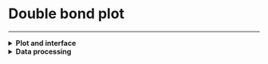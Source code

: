 Double bond plot
=======================
---
<details>
<summary><b> Plot and interface </b></summary>

Plot comparing two samples based on their lipid species.  
1. **Select data table.**  
Select the data to be used for comparison among the following: *Filtered data table*, *Class normalised data table*, *Total normalised data table*
2. **Select group column.**  
Select a column from the metadata table containing the groups to compare.  
3. **Select two groups to compare.**  
Select the groups to compare (2)  
4. **Select lipid class.**  
Select the lipid class to visualise the comparison.  
5. **Coloring slider.**  
Slider displaying a range of Log2(Fold change) values. Values inside the range will be excluded. Generally a -1 to +1 range is used.  
6. **Size slider.**  
Slider displaying a range of -Log10(BH(p-value)) values. Valudes inside the range will be kept.  
7. **Download button.**  
Downloads to CSV the *Double bonds table*.  

The markers, representing individual lipid species, are coloured according to Log2(Fold change) in blue and red. This means markers coloured in red (>0) are detected in higher quantities in the second group, and markers coloured in blue (<0) are detected in higher quantities in the first group. Their size is relative to -Log10(BH(p-value)) meaning that the bigger the marker, the more significant that lipid is (low p-value).  
Sliders allow a better exploration of the data, especially when markers are stacked. Hovering on the marker displays the associated values: Log2(Fold change) and -Log10(BH(p-value)).  

<img src="./img/visualise_lips_dbplot_1.png" width="49%">
<img src="./img/visualise_lips_dbplot_2.png" width="49%">

</details>

<details>
<summary><b> Data processing </b></summary>

**Tables used:** {*Filtered data table*, *Class normalised data table*, *Total normalised data table*}, {*Z-scored data table*, *Z-scored class normalised data table*, *Z-scored total normalised data table*}, *Filtered feature table*.  
Samples of the two groups are selected and for each feature in the *Filtered feature table*, p-values and fold changes are calculated.  
  
The fold change is calculated from the selected data table (one of *Filtered data table*, *Class normalised data table*, *Total normalised data table*) using the median value of the second group divided by the median value of the first group, ignoring missing values. In case of groups containing only missing values: 
- Both groups contain only NAs, the fold change is set to 1 by default (low values in both groups).  
- First group contains only NAs (denominator), the fold change is set to slightly above the maximum fold change, i.e. 1.01 x max fold change (high value divided by low value).  
- Second group contains only NAs (numerator), the fold change is set to slighlty below the minimum fold change, i.e. 0.99 x min fold change (low value divided by high value).  
  
In the case of medians being 0:  
- Denominator median is 0, fold change becomes Inf. Inf is set to slightly above the maximum fold change, i.e. 1.01 x max fold change (high value divided by low value).  
- Nominator median is 0, fold change becomes 0. 0s are replaced to a value slighlty below the minimum fold change, i.e. 0.99 x min fold change (low value divided by high value).  
- Both nominator and denominator are 0, fold change becomes NA. These are set to 1.  

The p-value is calculated using a Wilcoxon test on the z-scored table (one of *Z-scored data table*, *Z-scored class normalised data table*, *Z-scored total normalised data table*) between group 1 and group 2 for a given feature. In case of groups containing only NAs:  
- Both groups contain only NAs, the p-value is by default set to 1 (low values in both groups).  
- One group contains only NAs, the p-value is set to slightly below the minimum p-value, i.e. 0.99 x min p-value (low values compared to high values).  

The p-value is then adjusted using the Benjamini-Hochberg procedure.  

The *Double bonds table* is then produced from the *Filtered feature table* (containing feature metadata) and adding log2(fold change) and -log10(BH(p-value)).    
</details>

